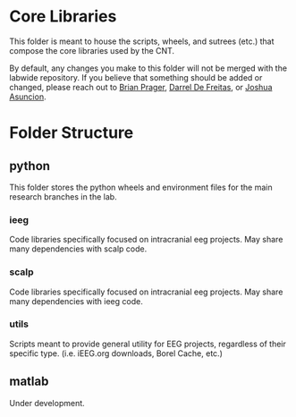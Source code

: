 Core Libraries
===============

This folder is meant to house the scripts, wheels, and sutrees (etc.) that compose the core libraries used by the CNT.

By default, any changes you make to this folder will not be merged with the labwide repository. If you believe that something should be added or changed, please reach out to [Brian Prager](mailto:bjprager@seas.upenn.edu), [Darrel De 
Freitas](mailto:ddd@seas.upenn.edu), or [Joshua Asuncion](mailto:asuncion@seas.upenn.edu).


# Folder Structure

## python

This folder stores the python wheels and environment files for the main research branches in the lab.

### ieeg
Code libraries specifically focused on intracranial eeg projects. May share many dependencies with scalp code.

### scalp
Code libraries specifically focused on intracranial eeg projects. May share many dependencies with ieeg code.

### utils
Scripts meant to provide general utility for EEG projects, regardless of their specific type. (i.e. iEEG.org downloads, Borel Cache, etc.)

## matlab

Under development.
